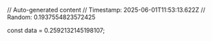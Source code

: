 // Auto-generated content
// Timestamp: 2025-06-01T11:53:13.622Z
// Random: 0.1937554823572425

const data = 0.2592132145198107;